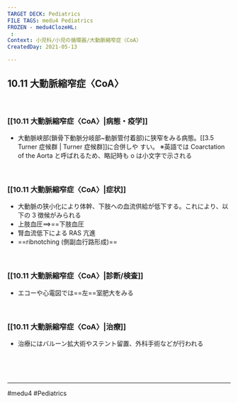```yaml
---
TARGET DECK: Pediatrics
FILE TAGS: medu4 Pediatrics
FROZEN - medu4ClozeHL:
 : 
Context: 小児科/小児の循環器/大動脈縮窄症〈CoA〉
CreatedDay: 2021-05-13

---
```


## 10.11 大動脈縮窄症〈CoA〉

<br>

### [[10.11 大動脈縮窄症〈CoA〉|病態・疫学]]
* 大動脈峡部(鎖骨下動脈分岐部~動脈管付着部)に狭窄をみる病態。[[3.5 Turner 症候群 | Turner 症候群]]に合併しや すい。
 ※英語では Coarctation of the Aorta と呼ばれるため、略記時も o は小文字で示される

<br>

### [[10.11 大動脈縮窄症〈CoA〉|症状]]
* 大動脈の狭小化により体幹、下肢への血流供給が低下する。これにより、以下の 3 徴候がみられる
* 上肢血圧==>==下肢血圧
* 腎血流低下による RAS 亢進
* ==ribnotching   (側副血行路形成)==
<!--ID: 1620898239105-->



<br>

### [[10.11 大動脈縮窄症〈CoA〉|診断/検査]]
* エコーや心電図では==左==室肥大をみる
<!--ID: 1620898239110-->


<br>

### [[10.11 大動脈縮窄症〈CoA〉|治療]]
* 治療にはバルーン拡大術やステント留置、外科手術などが行われる


<br><br><br>

---
#medu4 #Pediatrics
